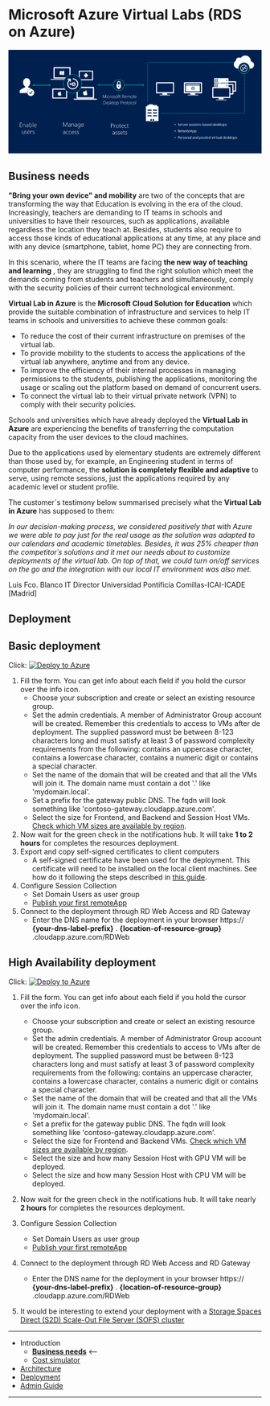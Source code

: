# **Microsoft Azure Virtual Labs (RDS on Azure)**

![RDS](./Documentation/images/rds-overview.png)

## Business needs
**"Bring your own device" and mobility** are two of the concepts that are transforming the way that Education is evolving in the era of the cloud. Increasingly, teachers are demanding to IT teams in schools and universities to have their resources, such as applications, available regardless the location they teach at. Besides, students also require to access those kinds of educational applications at any time, at any place and with any device (smartphone, tablet, home PC) they are connecting from.

In this scenario, where the IT teams are facing **the new way of teaching and learning** , they are struggling to find the right solution which meet the demands coming from students and teachers and simultaneously, comply with the security policies of their current technological environment.

**Virtual Lab in Azure** is the **Microsoft Cloud Solution for Education** which provide the suitable combination of infrastructure and services to help IT teams in schools and universities to achieve these common goals:

- To reduce the cost of their current infrastructure on premises of the virtual lab.
- To provide mobility to the students to access the applications of the virtual lab anywhere, anytime and from any device.
- To improve the efficiency of their internal processes in managing permissions to the students, publishing the applications, monitoring the usage or scaling out the platform based on demand of concurrent users.
- To connect the virtual lab to their virtual private network (VPN) to comply with their security policies.

Schools and universities which have already deployed the **Virtual Lab in Azure** are experiencing the benefits of transferring the computation capacity from the user devices to the cloud machines.

Due to the applications used by elementary students are extremely different than those used by, for example, an Engineering student in terms of computer performance, the **solution is completely flexible and adaptive** to serve, using remote sessions, just the applications required by any academic level or student profile.

The customer´s testimony below summarised precisely what the **Virtual Lab in Azure** has supposed to them:

*In our decision-making process, we considered positively that with Azure we were able to pay just for the real usage as the solution was adapted to our calendars and academic timetables. Besides, it was 25% cheaper than the competitor´s solutions and it met our needs about to customize deployments of the virtual lab. On top of that, we could turn on/off services on the go and the integration with our local IT environment was also met.*

Luis Fco. Blanco
IT Director
Universidad Pontificia Comillas-ICAI-ICADE [Madrid]

## Deployment

## Basic deployment
Click: [![Deploy to Azure](http://azuredeploy.net/deploybutton.png)](https://portal.azure.com/#create/Microsoft.Template/uri/https%3A%2F%2Fraw.githubusercontent.com%2Fintelequia%2FVirtualLabs%2Fmaster%2FDeploy%2FArchitecture-basic%2Frds-base-azuredeploy.json)

1. Fill the form. You can get info about each field if you hold the cursor over the info icon.
   * Choose your subscription and create or select an existing resource group.
   * Set the admin credentials. A member of Administrator Group account will be created. Remember this credentials to access to VMs after de deployment. The supplied password must be between 8-123 characters long and must satisfy at least 3 of password complexity requirements from the following: contains an uppercase character, contains a lowercase character, contains a numeric digit or contains a special character.
   * Set the name of the domain that will be created and that all the VMs will join it. The domain name must contain a dot '.' like 'mydomain.local'.
   * Set a prefix for the gateway public DNS. The fqdn will look something like 'contoso-gateway.cloudapp.azure.com'.
   * Select the size for Frontend, and Backend and Session Host VMs. [Check which VM sizes are available by region](https://azure.microsoft.com/en-us/regions/services/).
2. Now wait for the green check in the notifications hub. It will take **1 to 2 hours** for completes the resources deployment.
3. Export and copy self-signed certificates to client computers
   * A self-signed certificate have been used for the deployment. This certificate will need to be installed on the local client machines. See how do it following the steps described in [this guide](Documentation/UserAccessWebCert.md). 
4. Configure Session Collection
   * Set Domain Users as user group
   * [Publish your first remoteApp ](./Documentation/RemoteDesktopRemoteApp.md)
5. Connect to the deployment through RD Web Access and RD Gateway
    * Enter the DNS name for the deployment in your browser https:// **{your-dns-label-prefix}** . **{location-of-resource-group}** .cloudapp.azure.com/RDWeb

## High Availability deployment
Click: [![Deploy to Azure](http://azuredeploy.net/deploybutton.png)](https://portal.azure.com/#create/Microsoft.Template/uri/https%3A%2F%2Fraw.githubusercontent.com%2Fintelequia%2FVirtualLabs%2Fmaster%2FDeploy%2FArchitecture-HA%2Frds-base-azuredeploy.json)

1. Fill the form. You can get info about each field if you hold the cursor over the info icon.
   * Choose your subscription and create or select an existing resource group.
   * Set the admin credentials. A member of Administrator Group account will be created. Remember this credentials to access to VMs after de deployment. The supplied password must be between 8-123 characters long and must satisfy at least 3 of password complexity requirements from the following: contains an uppercase character, contains a lowercase character, contains a numeric digit or contains a special character.
   * Set the name of the domain that will be created and that all the VMs will join it. The domain name must contain a dot '.' like 'mydomain.local'.
   * Set a prefix for the gateway public DNS. The fqdn will look something like 'contoso-gateway.cloudapp.azure.com'.
   * Select the size for Frontend and Backend VMs. [Check which VM sizes are available by region](https://azure.microsoft.com/en-us/regions/services/).
   * Select the size and how many Session Host with GPU VM will be deployed.
   * Select the size and how many Session Host with CPU VM will be deployed.
2. Now wait for the green check in the notifications hub. It will take nearly **2 hours** for completes the resources deployment.
3. Configure Session Collection
   * Set Domain Users as user group
   * [Publish your first remoteApp ](./Documentation/RemoteDesktopRemoteApp.md)
4. Connect to the deployment through RD Web Access and RD Gateway
    * Enter the DNS name for the deployment in your browser https:// **{your-dns-label-prefix}** . **{location-of-resource-group}** .cloudapp.azure.com/RDWeb

5. It would be interesting to extend your deployment with a [Storage Spaces Direct (S2D) Scale-Out File Server (SOFS) cluster](./Documentation/S2DFileServer.md)
---
* Introduction
    * **[Business needs](./README.md)** <--
    * [Cost simulator](./Cost%20Simulator/Virtual-Lab-Cost-Simulator.md)
* [Architecture](./Documentation/ArchitectureDiagram.md)
* [Deployment](./Documentation/Deployment-basic.md)
* [Admin Guide](./Documentation/RemoteDesktopRemoteApp.md)
---
